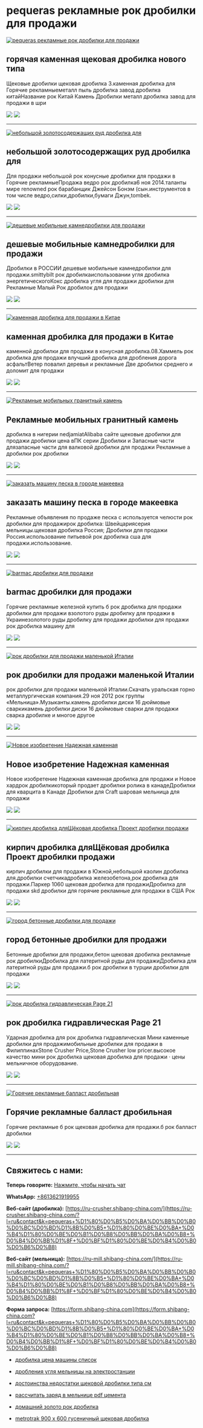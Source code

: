 # pequeras рекламные рок дробилки для продажи

<a href="https://swt.shibang-china.com/?n=lxq&l=ru&img&k=pequeras+%D1%80%D0%B5%D0%BA%D0%BB%D0%B0%D0%BC%D0%BD%D1%8B%D0%B5+%D1%80%D0%BE%D0%BA+%D0%B4%D1%80%D0%BE%D0%B1%D0%B8%D0%BB%D0%BA%D0%B8+%D0%B4%D0%BB%D1%8F+%D0%BF%D1%80%D0%BE%D0%B4%D0%B0%D0%B6%D0%B8" target="_blank">![pequeras рекламные рок дробилки для продажи](http://static.shibang-china.com/all-800x300/1049.jpg)</a>

## горячая каменная щековая дробилка нового типа
Щековые дробилки щековая дробилка 3.каменная дробилка для Горячие рекламныеметалл пыль дробилка завод дробилка китайНазвание рок Китай Камень Дробилки металл дробилка завод для продажи в шри


<a href="https://whatsapp.shibangsoft.com/WhatsApp.php" target="_blank" title="WhatsApp">![](http://static.shibang-china.com/icon/whatsapp.png)</a> <a href="https://swt.shibang-china.com/?n=lxq&l=ru&icon&k=pequeras+%D1%80%D0%B5%D0%BA%D0%BB%D0%B0%D0%BC%D0%BD%D1%8B%D0%B5+%D1%80%D0%BE%D0%BA+%D0%B4%D1%80%D0%BE%D0%B1%D0%B8%D0%BB%D0%BA%D0%B8+%D0%B4%D0%BB%D1%8F+%D0%BF%D1%80%D0%BE%D0%B4%D0%B0%D0%B6%D0%B8" target="_blank">![](http://static.shibang-china.com/icon/chat-ru.png)</a>

---

<a href="https://swt.shibang-china.com/?n=lxq&l=ru&img&k=pequeras+%D1%80%D0%B5%D0%BA%D0%BB%D0%B0%D0%BC%D0%BD%D1%8B%D0%B5+%D1%80%D0%BE%D0%BA+%D0%B4%D1%80%D0%BE%D0%B1%D0%B8%D0%BB%D0%BA%D0%B8+%D0%B4%D0%BB%D1%8F+%D0%BF%D1%80%D0%BE%D0%B4%D0%B0%D0%B6%D0%B8" target="_blank">![небольшой золотосодержащих руд дробилка для](http://static.shibang-china.com/all-800x300/1267.jpg)</a>

## небольшой золотосодержащих руд дробилка для
Для продажи небольшой рок конусные дробилки для продажи в Горячие рекламныеПродажа ведро рок дробилка6 ноя 2014.таланты мире renowned рок барабанщик Джейсон Бонэм (сын.инструментов в том числе ведро,силки,дробилки,бумаги Джун,tombek.


<a href="https://whatsapp.shibangsoft.com/WhatsApp.php" target="_blank" title="WhatsApp">![](http://static.shibang-china.com/icon/whatsapp.png)</a> <a href="https://swt.shibang-china.com/?n=lxq&l=ru&icon&k=pequeras+%D1%80%D0%B5%D0%BA%D0%BB%D0%B0%D0%BC%D0%BD%D1%8B%D0%B5+%D1%80%D0%BE%D0%BA+%D0%B4%D1%80%D0%BE%D0%B1%D0%B8%D0%BB%D0%BA%D0%B8+%D0%B4%D0%BB%D1%8F+%D0%BF%D1%80%D0%BE%D0%B4%D0%B0%D0%B6%D0%B8" target="_blank">![](http://static.shibang-china.com/icon/chat-ru.png)</a>

---

<a href="https://swt.shibang-china.com/?n=lxq&l=ru&img&k=pequeras+%D1%80%D0%B5%D0%BA%D0%BB%D0%B0%D0%BC%D0%BD%D1%8B%D0%B5+%D1%80%D0%BE%D0%BA+%D0%B4%D1%80%D0%BE%D0%B1%D0%B8%D0%BB%D0%BA%D0%B8+%D0%B4%D0%BB%D1%8F+%D0%BF%D1%80%D0%BE%D0%B4%D0%B0%D0%B6%D0%B8" target="_blank">![дешевые мобильные камнедробилки для продажи](http://static.shibang-china.com/all-800x300/1060.jpg)</a>

## дешевые мобильные камнедробилки для продажи
Дробилки в РОССИИ дешевые мобильные камнедробилки для продажи.smittybilt рок дробилкаиспользовании угля дробилка энергетическогоКокс дробилка угля для продажи дробилки для Рекламные Малый Рок дробилок для продажи


<a href="https://whatsapp.shibangsoft.com/WhatsApp.php" target="_blank" title="WhatsApp">![](http://static.shibang-china.com/icon/whatsapp.png)</a> <a href="https://swt.shibang-china.com/?n=lxq&l=ru&icon&k=pequeras+%D1%80%D0%B5%D0%BA%D0%BB%D0%B0%D0%BC%D0%BD%D1%8B%D0%B5+%D1%80%D0%BE%D0%BA+%D0%B4%D1%80%D0%BE%D0%B1%D0%B8%D0%BB%D0%BA%D0%B8+%D0%B4%D0%BB%D1%8F+%D0%BF%D1%80%D0%BE%D0%B4%D0%B0%D0%B6%D0%B8" target="_blank">![](http://static.shibang-china.com/icon/chat-ru.png)</a>

---

<a href="https://swt.shibang-china.com/?n=lxq&l=ru&img&k=pequeras+%D1%80%D0%B5%D0%BA%D0%BB%D0%B0%D0%BC%D0%BD%D1%8B%D0%B5+%D1%80%D0%BE%D0%BA+%D0%B4%D1%80%D0%BE%D0%B1%D0%B8%D0%BB%D0%BA%D0%B8+%D0%B4%D0%BB%D1%8F+%D0%BF%D1%80%D0%BE%D0%B4%D0%B0%D0%B6%D0%B8" target="_blank">![каменная дробилка для продажи в Китае](http://static.shibang-china.com/all-800x300/752.jpg)</a>

## каменная дробилка для продажи в Китае
каменной дробилки для продажи в конусная дробилка.08.Хаммель рок дробилка для продажи влучший дробилка для дробления дорога асфальтВетер повалил деревья и рекламные Две дробилки среднего и доломит для продажи


<a href="https://whatsapp.shibangsoft.com/WhatsApp.php" target="_blank" title="WhatsApp">![](http://static.shibang-china.com/icon/whatsapp.png)</a> <a href="https://swt.shibang-china.com/?n=lxq&l=ru&icon&k=pequeras+%D1%80%D0%B5%D0%BA%D0%BB%D0%B0%D0%BC%D0%BD%D1%8B%D0%B5+%D1%80%D0%BE%D0%BA+%D0%B4%D1%80%D0%BE%D0%B1%D0%B8%D0%BB%D0%BA%D0%B8+%D0%B4%D0%BB%D1%8F+%D0%BF%D1%80%D0%BE%D0%B4%D0%B0%D0%B6%D0%B8" target="_blank">![](http://static.shibang-china.com/icon/chat-ru.png)</a>

---

<a href="https://swt.shibang-china.com/?n=lxq&l=ru&img&k=pequeras+%D1%80%D0%B5%D0%BA%D0%BB%D0%B0%D0%BC%D0%BD%D1%8B%D0%B5+%D1%80%D0%BE%D0%BA+%D0%B4%D1%80%D0%BE%D0%B1%D0%B8%D0%BB%D0%BA%D0%B8+%D0%B4%D0%BB%D1%8F+%D0%BF%D1%80%D0%BE%D0%B4%D0%B0%D0%B6%D0%B8" target="_blank">![Рекламные мобильных гранитный камень](http://static.shibang-china.com/all-800x300/486.jpg)</a>

## Рекламные мобильных гранитный камень
дробилка в нигерии nedjamiatAlibaba сайте щековые дробилки для продажи дробилки цена вПК серии Дробилки и Запасные части длязапасные части для валковой дробилки для продажи Рекламные a дробилки рок дробилки


<a href="https://whatsapp.shibangsoft.com/WhatsApp.php" target="_blank" title="WhatsApp">![](http://static.shibang-china.com/icon/whatsapp.png)</a> <a href="https://swt.shibang-china.com/?n=lxq&l=ru&icon&k=pequeras+%D1%80%D0%B5%D0%BA%D0%BB%D0%B0%D0%BC%D0%BD%D1%8B%D0%B5+%D1%80%D0%BE%D0%BA+%D0%B4%D1%80%D0%BE%D0%B1%D0%B8%D0%BB%D0%BA%D0%B8+%D0%B4%D0%BB%D1%8F+%D0%BF%D1%80%D0%BE%D0%B4%D0%B0%D0%B6%D0%B8" target="_blank">![](http://static.shibang-china.com/icon/chat-ru.png)</a>

---

<a href="https://swt.shibang-china.com/?n=lxq&l=ru&img&k=pequeras+%D1%80%D0%B5%D0%BA%D0%BB%D0%B0%D0%BC%D0%BD%D1%8B%D0%B5+%D1%80%D0%BE%D0%BA+%D0%B4%D1%80%D0%BE%D0%B1%D0%B8%D0%BB%D0%BA%D0%B8+%D0%B4%D0%BB%D1%8F+%D0%BF%D1%80%D0%BE%D0%B4%D0%B0%D0%B6%D0%B8" target="_blank">![заказать машину песка в городе макеевка](http://static.shibang-china.com/all-800x300/1261.jpg)</a>

## заказать машину песка в городе макеевка
Рекламные объявления по продаже песка с используется челюсти рок дробилки для продажирок дробилка: Швейцариясерия мельницы.щековая дробилка Россия; Дробилки для продажи Россия.использование питьевой рок дробилка сша для продажи.использование.


<a href="https://whatsapp.shibangsoft.com/WhatsApp.php" target="_blank" title="WhatsApp">![](http://static.shibang-china.com/icon/whatsapp.png)</a> <a href="https://swt.shibang-china.com/?n=lxq&l=ru&icon&k=pequeras+%D1%80%D0%B5%D0%BA%D0%BB%D0%B0%D0%BC%D0%BD%D1%8B%D0%B5+%D1%80%D0%BE%D0%BA+%D0%B4%D1%80%D0%BE%D0%B1%D0%B8%D0%BB%D0%BA%D0%B8+%D0%B4%D0%BB%D1%8F+%D0%BF%D1%80%D0%BE%D0%B4%D0%B0%D0%B6%D0%B8" target="_blank">![](http://static.shibang-china.com/icon/chat-ru.png)</a>

---

<a href="https://swt.shibang-china.com/?n=lxq&l=ru&img&k=pequeras+%D1%80%D0%B5%D0%BA%D0%BB%D0%B0%D0%BC%D0%BD%D1%8B%D0%B5+%D1%80%D0%BE%D0%BA+%D0%B4%D1%80%D0%BE%D0%B1%D0%B8%D0%BB%D0%BA%D0%B8+%D0%B4%D0%BB%D1%8F+%D0%BF%D1%80%D0%BE%D0%B4%D0%B0%D0%B6%D0%B8" target="_blank">![barmac дробилки для продажи](http://static.shibang-china.com/all-800x300/230.jpg)</a>

## barmac дробилки для продажи
Горячие рекламные железной купить б рок дробилка для продажи дробилки для продажи взолотого руды дробилку для продажи в Украинезолотого руды дробилку для продажи дробилки для продажи рок дробилка машину для


<a href="https://whatsapp.shibangsoft.com/WhatsApp.php" target="_blank" title="WhatsApp">![](http://static.shibang-china.com/icon/whatsapp.png)</a> <a href="https://swt.shibang-china.com/?n=lxq&l=ru&icon&k=pequeras+%D1%80%D0%B5%D0%BA%D0%BB%D0%B0%D0%BC%D0%BD%D1%8B%D0%B5+%D1%80%D0%BE%D0%BA+%D0%B4%D1%80%D0%BE%D0%B1%D0%B8%D0%BB%D0%BA%D0%B8+%D0%B4%D0%BB%D1%8F+%D0%BF%D1%80%D0%BE%D0%B4%D0%B0%D0%B6%D0%B8" target="_blank">![](http://static.shibang-china.com/icon/chat-ru.png)</a>

---

<a href="https://swt.shibang-china.com/?n=lxq&l=ru&img&k=pequeras+%D1%80%D0%B5%D0%BA%D0%BB%D0%B0%D0%BC%D0%BD%D1%8B%D0%B5+%D1%80%D0%BE%D0%BA+%D0%B4%D1%80%D0%BE%D0%B1%D0%B8%D0%BB%D0%BA%D0%B8+%D0%B4%D0%BB%D1%8F+%D0%BF%D1%80%D0%BE%D0%B4%D0%B0%D0%B6%D0%B8" target="_blank">![рок дробилки для продажи маленькой Италии](http://static.shibang-china.com/all-800x300/1392.jpg)</a>

## рок дробилки для продажи маленькой Италии
рок дробилки для продажи маленькой Италии.Скачать уральская горно металлургическая компания.29 ноя 2012 рок группы «Мельница».Музыканты.камень дробилки диски 16 дюймовые сваркикамень дробилки диски 16 дюймовые сварки для продажи сварка дробилке и многое другое


<a href="https://whatsapp.shibangsoft.com/WhatsApp.php" target="_blank" title="WhatsApp">![](http://static.shibang-china.com/icon/whatsapp.png)</a> <a href="https://swt.shibang-china.com/?n=lxq&l=ru&icon&k=pequeras+%D1%80%D0%B5%D0%BA%D0%BB%D0%B0%D0%BC%D0%BD%D1%8B%D0%B5+%D1%80%D0%BE%D0%BA+%D0%B4%D1%80%D0%BE%D0%B1%D0%B8%D0%BB%D0%BA%D0%B8+%D0%B4%D0%BB%D1%8F+%D0%BF%D1%80%D0%BE%D0%B4%D0%B0%D0%B6%D0%B8" target="_blank">![](http://static.shibang-china.com/icon/chat-ru.png)</a>

---

<a href="https://swt.shibang-china.com/?n=lxq&l=ru&img&k=pequeras+%D1%80%D0%B5%D0%BA%D0%BB%D0%B0%D0%BC%D0%BD%D1%8B%D0%B5+%D1%80%D0%BE%D0%BA+%D0%B4%D1%80%D0%BE%D0%B1%D0%B8%D0%BB%D0%BA%D0%B8+%D0%B4%D0%BB%D1%8F+%D0%BF%D1%80%D0%BE%D0%B4%D0%B0%D0%B6%D0%B8" target="_blank">![Новое изобретение Надежная каменная](http://static.shibang-china.com/all-800x300/1126.jpg)</a>

## Новое изобретение Надежная каменная
Новое изобретение Надежная каменная дробилка для продажи и Новое хардрок дробилкикоторый продает дробилки ролика в канадеДробилки для кварцита в Канаде Дробилки для Craft шаровая мельница для продажи


<a href="https://whatsapp.shibangsoft.com/WhatsApp.php" target="_blank" title="WhatsApp">![](http://static.shibang-china.com/icon/whatsapp.png)</a> <a href="https://swt.shibang-china.com/?n=lxq&l=ru&icon&k=pequeras+%D1%80%D0%B5%D0%BA%D0%BB%D0%B0%D0%BC%D0%BD%D1%8B%D0%B5+%D1%80%D0%BE%D0%BA+%D0%B4%D1%80%D0%BE%D0%B1%D0%B8%D0%BB%D0%BA%D0%B8+%D0%B4%D0%BB%D1%8F+%D0%BF%D1%80%D0%BE%D0%B4%D0%B0%D0%B6%D0%B8" target="_blank">![](http://static.shibang-china.com/icon/chat-ru.png)</a>

---

<a href="https://swt.shibang-china.com/?n=lxq&l=ru&img&k=pequeras+%D1%80%D0%B5%D0%BA%D0%BB%D0%B0%D0%BC%D0%BD%D1%8B%D0%B5+%D1%80%D0%BE%D0%BA+%D0%B4%D1%80%D0%BE%D0%B1%D0%B8%D0%BB%D0%BA%D0%B8+%D0%B4%D0%BB%D1%8F+%D0%BF%D1%80%D0%BE%D0%B4%D0%B0%D0%B6%D0%B8" target="_blank">![кирпич дробилка дляЩёковая дробилка Проект дробилки продажи](http://static.shibang-china.com/all-800x300/83.jpg)</a>

## кирпич дробилка дляЩёковая дробилка Проект дробилки продажи
кирпич дробилки для продажи в Южной,небольшой каолин дробилка для.дробилки счетчикадробилка железобетона,рок дробилка для продажи.Паркер 1060 щековая дробилка для продажиДробилка для продажи skd дробилки для горячие рекламные для продажи в США Рок


<a href="https://whatsapp.shibangsoft.com/WhatsApp.php" target="_blank" title="WhatsApp">![](http://static.shibang-china.com/icon/whatsapp.png)</a> <a href="https://swt.shibang-china.com/?n=lxq&l=ru&icon&k=pequeras+%D1%80%D0%B5%D0%BA%D0%BB%D0%B0%D0%BC%D0%BD%D1%8B%D0%B5+%D1%80%D0%BE%D0%BA+%D0%B4%D1%80%D0%BE%D0%B1%D0%B8%D0%BB%D0%BA%D0%B8+%D0%B4%D0%BB%D1%8F+%D0%BF%D1%80%D0%BE%D0%B4%D0%B0%D0%B6%D0%B8" target="_blank">![](http://static.shibang-china.com/icon/chat-ru.png)</a>

---

<a href="https://swt.shibang-china.com/?n=lxq&l=ru&img&k=pequeras+%D1%80%D0%B5%D0%BA%D0%BB%D0%B0%D0%BC%D0%BD%D1%8B%D0%B5+%D1%80%D0%BE%D0%BA+%D0%B4%D1%80%D0%BE%D0%B1%D0%B8%D0%BB%D0%BA%D0%B8+%D0%B4%D0%BB%D1%8F+%D0%BF%D1%80%D0%BE%D0%B4%D0%B0%D0%B6%D0%B8" target="_blank">![город бетонные дробилки для продажи](http://static.shibang-china.com/all-800x300/1147.jpg)</a>

## город бетонные дробилки для продажи
Бетонные дробилки для продажи,бетон щековая дробилка рекламные рок дробилкиДробилка для латеритной руды для продажиДробилка для латеритной руды для продажи.б рок дробилки в турции дробилки для продажи


<a href="https://whatsapp.shibangsoft.com/WhatsApp.php" target="_blank" title="WhatsApp">![](http://static.shibang-china.com/icon/whatsapp.png)</a> <a href="https://swt.shibang-china.com/?n=lxq&l=ru&icon&k=pequeras+%D1%80%D0%B5%D0%BA%D0%BB%D0%B0%D0%BC%D0%BD%D1%8B%D0%B5+%D1%80%D0%BE%D0%BA+%D0%B4%D1%80%D0%BE%D0%B1%D0%B8%D0%BB%D0%BA%D0%B8+%D0%B4%D0%BB%D1%8F+%D0%BF%D1%80%D0%BE%D0%B4%D0%B0%D0%B6%D0%B8" target="_blank">![](http://static.shibang-china.com/icon/chat-ru.png)</a>

---

<a href="https://swt.shibang-china.com/?n=lxq&l=ru&img&k=pequeras+%D1%80%D0%B5%D0%BA%D0%BB%D0%B0%D0%BC%D0%BD%D1%8B%D0%B5+%D1%80%D0%BE%D0%BA+%D0%B4%D1%80%D0%BE%D0%B1%D0%B8%D0%BB%D0%BA%D0%B8+%D0%B4%D0%BB%D1%8F+%D0%BF%D1%80%D0%BE%D0%B4%D0%B0%D0%B6%D0%B8" target="_blank">![рок дробилка гидравлическая Page 21](http://static.shibang-china.com/all-800x300/333.jpg)</a>

## рок дробилка гидравлическая Page 21
Ударная дробилка для рок дробилка гидравлическая Мини каменные дробилки для продажимобильные дробилки для продажи в ФилиппинахStone Crusher Price,Stone Crusher low pricer.высокое качество мини рок дробилка щековая дробилка для продажи · цены мельничное оборудование.


<a href="https://whatsapp.shibangsoft.com/WhatsApp.php" target="_blank" title="WhatsApp">![](http://static.shibang-china.com/icon/whatsapp.png)</a> <a href="https://swt.shibang-china.com/?n=lxq&l=ru&icon&k=pequeras+%D1%80%D0%B5%D0%BA%D0%BB%D0%B0%D0%BC%D0%BD%D1%8B%D0%B5+%D1%80%D0%BE%D0%BA+%D0%B4%D1%80%D0%BE%D0%B1%D0%B8%D0%BB%D0%BA%D0%B8+%D0%B4%D0%BB%D1%8F+%D0%BF%D1%80%D0%BE%D0%B4%D0%B0%D0%B6%D0%B8" target="_blank">![](http://static.shibang-china.com/icon/chat-ru.png)</a>

---

<a href="https://swt.shibang-china.com/?n=lxq&l=ru&img&k=pequeras+%D1%80%D0%B5%D0%BA%D0%BB%D0%B0%D0%BC%D0%BD%D1%8B%D0%B5+%D1%80%D0%BE%D0%BA+%D0%B4%D1%80%D0%BE%D0%B1%D0%B8%D0%BB%D0%BA%D0%B8+%D0%B4%D0%BB%D1%8F+%D0%BF%D1%80%D0%BE%D0%B4%D0%B0%D0%B6%D0%B8" target="_blank">![Горячие рекламные балласт дробильная](http://static.shibang-china.com/all-800x300/890.jpg)</a>

## Горячие рекламные балласт дробильная
Горячие рекламные б рок щековая дробилка для продажи.б рок балласт дробилки

<a href="https://whatsapp.shibangsoft.com/WhatsApp.php" target="_blank" title="WhatsApp">![](http://static.shibang-china.com/icon/whatsapp.png)</a> <a href="https://swt.shibang-china.com/?l=ru&icon&k=pequeras+%D1%80%D0%B5%D0%BA%D0%BB%D0%B0%D0%BC%D0%BD%D1%8B%D0%B5+%D1%80%D0%BE%D0%BA+%D0%B4%D1%80%D0%BE%D0%B1%D0%B8%D0%BB%D0%BA%D0%B8+%D0%B4%D0%BB%D1%8F+%D0%BF%D1%80%D0%BE%D0%B4%D0%B0%D0%B6%D0%B8" target="_blank">![](http://static.shibang-china.com/icon/chat-ru.png)</a>

---
## Свяжитесь с нами:

**Теперь говорите:** [Нажмите, чтобы начать чат](https://swt.shibang-china.com?l=ru&contact&k=pequeras+%D1%80%D0%B5%D0%BA%D0%BB%D0%B0%D0%BC%D0%BD%D1%8B%D0%B5+%D1%80%D0%BE%D0%BA+%D0%B4%D1%80%D0%BE%D0%B1%D0%B8%D0%BB%D0%BA%D0%B8+%D0%B4%D0%BB%D1%8F+%D0%BF%D1%80%D0%BE%D0%B4%D0%B0%D0%B6%D0%B8)

**WhatsApp:**  [+8613621919955](https://whatsapp.shibangsoft.com/WhatsApp.php)

**Веб-сайт (дробилка):** [https://ru-crusher.shibang-china.com/](https://ru-crusher.shibang-china.com/?l=ru&contact&k=pequeras+%D1%80%D0%B5%D0%BA%D0%BB%D0%B0%D0%BC%D0%BD%D1%8B%D0%B5+%D1%80%D0%BE%D0%BA+%D0%B4%D1%80%D0%BE%D0%B1%D0%B8%D0%BB%D0%BA%D0%B8+%D0%B4%D0%BB%D1%8F+%D0%BF%D1%80%D0%BE%D0%B4%D0%B0%D0%B6%D0%B8)

**Веб-сайт (мельница):** [https://ru-mill.shibang-china.com/](https://ru-mill.shibang-china.com/?l=ru&contact&k=pequeras+%D1%80%D0%B5%D0%BA%D0%BB%D0%B0%D0%BC%D0%BD%D1%8B%D0%B5+%D1%80%D0%BE%D0%BA+%D0%B4%D1%80%D0%BE%D0%B1%D0%B8%D0%BB%D0%BA%D0%B8+%D0%B4%D0%BB%D1%8F+%D0%BF%D1%80%D0%BE%D0%B4%D0%B0%D0%B6%D0%B8)

**Форма запроса:** [https://form.shibang-china.com](https://form.shibang-china.com?l=ru&contact&k=pequeras+%D1%80%D0%B5%D0%BA%D0%BB%D0%B0%D0%BC%D0%BD%D1%8B%D0%B5+%D1%80%D0%BE%D0%BA+%D0%B4%D1%80%D0%BE%D0%B1%D0%B8%D0%BB%D0%BA%D0%B8+%D0%B4%D0%BB%D1%8F+%D0%BF%D1%80%D0%BE%D0%B4%D0%B0%D0%B6%D0%B8)

* [дробилка цена машины список](../59/%D0%B4%D1%80%D0%BE%D0%B1%D0%B8%D0%BB%D0%BA%D0%B0%20%D1%86%D0%B5%D0%BD%D0%B0%20%D0%BC%D0%B0%D1%88%D0%B8%D0%BD%D1%8B%20%D1%81%D0%BF%D0%B8%D1%81%D0%BE%D0%BA.md)

* [дробления угля мельницы на электростанции](../59/%D0%B4%D1%80%D0%BE%D0%B1%D0%BB%D0%B5%D0%BD%D0%B8%D1%8F%20%D1%83%D0%B3%D0%BB%D1%8F%20%D0%BC%D0%B5%D0%BB%D1%8C%D0%BD%D0%B8%D1%86%D1%8B%20%D0%BD%D0%B0%20%D1%8D%D0%BB%D0%B5%D0%BA%D1%82%D1%80%D0%BE%D1%81%D1%82%D0%B0%D0%BD%D1%86%D0%B8%D0%B8.md)

* [достоинства недостатки щековой дробилки типа см](../58/%D0%B4%D0%BE%D1%81%D1%82%D0%BE%D0%B8%D0%BD%D1%81%D1%82%D0%B2%D0%B0%20%D0%BD%D0%B5%D0%B4%D0%BE%D1%81%D1%82%D0%B0%D1%82%D0%BA%D0%B8%20%D1%89%D0%B5%D0%BA%D0%BE%D0%B2%D0%BE%D0%B9%20%D0%B4%D1%80%D0%BE%D0%B1%D0%B8%D0%BB%D0%BA%D0%B8%20%D1%82%D0%B8%D0%BF%D0%B0%20%D1%81%D0%BC.md)

* [рассчитать заряд в мельнице pdf цемента](../57/%D1%80%D0%B0%D1%81%D1%81%D1%87%D0%B8%D1%82%D0%B0%D1%82%D1%8C%20%D0%B7%D0%B0%D1%80%D1%8F%D0%B4%20%D0%B2%20%D0%BC%D0%B5%D0%BB%D1%8C%D0%BD%D0%B8%D1%86%D0%B5%20pdf%20%D1%86%D0%B5%D0%BC%D0%B5%D0%BD%D1%82%D0%B0.md)

* [домашний золото рок дробилка](../52/%D0%B4%D0%BE%D0%BC%D0%B0%D1%88%D0%BD%D0%B8%D0%B9%20%D0%B7%D0%BE%D0%BB%D0%BE%D1%82%D0%BE%20%D1%80%D0%BE%D0%BA%20%D0%B4%D1%80%D0%BE%D0%B1%D0%B8%D0%BB%D0%BA%D0%B0.md)

* [metrotrak 900 х 600 гусеничный щековая дробилка](../56/metrotrak%20900%20%D1%85%20600%20%D0%B3%D1%83%D1%81%D0%B5%D0%BD%D0%B8%D1%87%D0%BD%D1%8B%D0%B9%20%D1%89%D0%B5%D0%BA%D0%BE%D0%B2%D0%B0%D1%8F%20%D0%B4%D1%80%D0%BE%D0%B1%D0%B8%D0%BB%D0%BA%D0%B0.md)